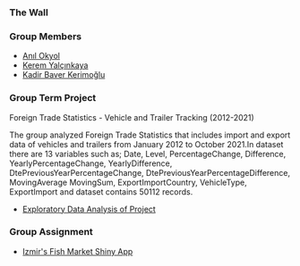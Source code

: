 ### The Wall

###  Group Members

- [Anıl Okyol](https://pjournal.github.io/mef05-okyolanil/)
- [Kerem Yalçınkaya](https://pjournal.github.io/mef05-keremlyalcinkaya/)
- [Kadir Baver Kerimoğlu](https://pjournal.github.io/mef05-kadirbaverkerimoglu/)

###  Group Term Project

Foreign Trade Statistics - Vehicle and Trailer Tracking (2012-2021)

The group analyzed Foreign Trade Statistics that includes import and export data of vehicles and trailers from January 2012 to October 2021.In dataset there are 13 variables such as; Date, Level,	PercentageChange,	Difference,	YearlyPercentageChange,	YearlyDifference,	DtePreviousYearPercentageChange,	DtePreviousYearPercentageDifference,	MovingAverage	MovingSum, ExportImportCountry,	VehicleType, ExportImport and dataset contains 50112 records.

- [Exploratory Data Analysis of Project](FinalProject/EDA_ForeignTradeStatistics.html)

###  Group Assignment

- [Izmir's Fish Market Shiny App](https://thewall.shinyapps.io/fishmarket/) 
